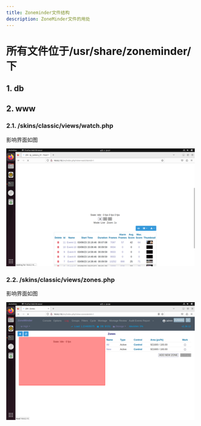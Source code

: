 ```yaml
---
title: Zoneminder文件结构
description: ZoneMinder文件的用处
---
```


# 所有文件位于/usr/share/zoneminder/下

## 1. db

## 2. www

### 2.1. /skins/classic/views/watch.php

影响界面如图

![image-20230803200749805](zoneminder文件结构/image-20230803200749805.png)

### 2.2. /skins/classic/views/zones.php

影响界面如图

![image-20230803200835986](zoneminder文件结构/image-20230803200835986.png)